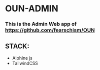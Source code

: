 # OUN-ADMIN
### This is the Admin Web app of https://github.com/fearschism/OUN

## STACK:
* Alphine js
* TailwindCSS
